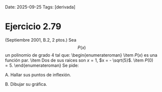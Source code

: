 Date: 2025-09-25
Tags: [derivada]

# Ejercicio 2.79

 (Septiembre 2001, B.2, 2 ptos.) Sea  $$ P ( x )$$   un polinomio de grado 4 tal que:
 \begin{enumerateroman}
\item $P ( x )$ es una función par.
\item Dos de sus raíces son $x = 1$, $x = - \sqrt{5}$.
\item $P ( 0 ) = 5$.
\end{enumerateroman} 
Se pide:

A.    Hallar sus puntos de inflexión.

B.    Dibujar su gráfica.

